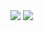 <img src="https://github.com/ElomaaTapio/ot-harjoitustyo/blob/main/dokumentaatio/kuvat/pakkausrakenne.jpeg ">

<img src="https://github.com/ElomaaTapio/ot-harjoitustyo/blob/main/dokumentaatio/kuvat/www.websequencediagrams.com.png">
